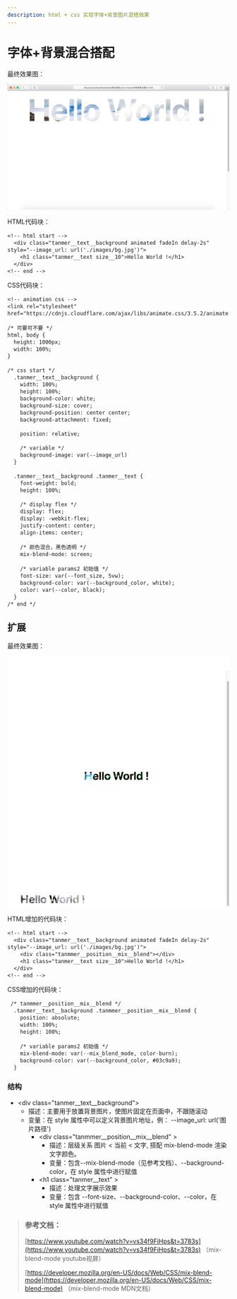 ```yaml
---
description: html + css 实现字体+背景图片混搭效果
---
```


# 字体+背景混合搭配

最终效果图：

![](../../.gitbook/assets/image%20%282%29.png)

HTML代码块：

```text
<!-- html start -->
  <div class="tanmer__text__background animated fadeIn delay-2s" style="--image_url: url('./images/bg.jpg')">
    <h1 class="tanmer__text size__10">Hello World !</h1>
  </div>
<!-- end -->
```

CSS代码块：

```text
<!-- animation css -->
<link rel="stylesheet" href="https://cdnjs.cloudflare.com/ajax/libs/animate.css/3.5.2/animate.min.css">

/* 可要可不要 */
html, body {
  height: 1000px;
  width: 100%;
} 
 
/* css start */
  .tanmer__text__background {
    width: 100%;
    height: 100%;
    background-color: white;
    background-size: cover;
    background-position: center center;
    background-attachment: fixed;

    position: relative;

    /* variable */
    background-image: var(--image_url)
  }

  .tanmer__text__background .tanmer__text {
    font-weight: bold;
    height: 100%;

    /* display flex */
    display: flex;
    display: -webkit-flex;
    justify-content: center;
    align-items: center;

    /* 颜色混合，黑色透明 */
    mix-blend-mode: screen;

    /* variable params2 初始值 */
    font-size: var(--font_size, 5vw);
    background-color: var(--background_color, white);
    color: var(--color, black);
  }
/* end */
```

## 扩展

最终效果图：

![](../../.gitbook/assets/image%20%2845%29.png)

HTML增加的代码块：

```text
<!-- html start -->
  <div class="tanmer__text__background animated fadeIn delay-2s" style="--image_url: url('./images/bg.jpg')">
    <div class="tanmmer__position__mix__blend"></div>
    <h1 class="tanmer__text size__10">Hello World !</h1>
  </div>
<!-- end -->
```

CSS增加的代码块：

```text
 /* tanmmer__position__mix__blend */
  .tanmer__text__background .tanmmer__position__mix__blend {
    position: absolute;
    width: 100%;
    height: 100%;
  
    /* variable params2 初始值 */
    mix-blend-mode: var(--mix_blend_mode, color-burn);
    background-color: var(--background_color, #03c9a9);
  }
```

### 结构

* &lt;div  class="tanmer\_\_text\_\_background"&gt;
  * 描述：主要用于放置背景图片，使图片固定在页面中，不跟随滚动
  * 变量：在 style 属性中可以定义背景图片地址，例： --image\_url: url\('图片路径'\)
    * &lt;div class="tanmmer\_\_position\_\_mix\_\_blend" &gt;
      * 描述：层级关系 图片 &lt;  当前 &lt; 文字, 搭配 mix-blend-mode 渲染文字颜色。
      * 变量：包含--mix-blend-mode（见参考文档）、--background-color，在 style 属性中进行赋值
    * &lt;h1 class="tanmer\_\_text" &gt;
      * 描述：处理文字展示效果
      * 变量：包含 --font-size、--background-color、--color，在 style 属性中进行赋值

> ### 参考文档：
>
> [https://www.youtube.com/watch?v=vs34f9FiHps&t=3783s](https://www.youtube.com/watch?v=vs34f9FiHps&t=3783s) （mix-blend-mode youtube视屏）
>
> [https://developer.mozilla.org/en-US/docs/Web/CSS/mix-blend-mode](https://developer.mozilla.org/en-US/docs/Web/CSS/mix-blend-mode) （mix-blend-mode MDN文档）




